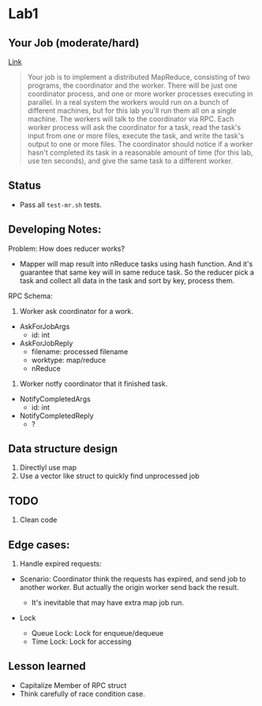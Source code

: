 # Lab1

## Your Job (moderate/hard)
[Link](https://pdos.csail.mit.edu/6.824/labs/lab-mr.html)
> Your job is to implement a distributed MapReduce, consisting of two programs, the coordinator and the worker. There will be just one coordinator process, and one or more worker processes executing in parallel. In a real system the workers would run on a bunch of different machines, but for this lab you'll run them all on a single machine. The workers will talk to the coordinator via RPC. Each worker process will ask the coordinator for a task, read the task's input from one or more files, execute the task, and write the task's output to one or more files. The coordinator should notice if a worker hasn't completed its task in a reasonable amount of time (for this lab, use ten seconds), and give the same task to a different worker.

## Status
- Pass all `test-mr.sh` tests.

## Developing Notes:
Problem: How does reducer works? 
- Mapper will map result into nReduce tasks using hash function. And it's guarantee that same key will in same reduce task. So the reducer pick a task and collect all data in the task and sort by key, process them.


RPC Schema: 
1. Worker ask coordinator for a work.
- AskForJobArgs
  - id: int
- AskForJobReply
  - filename: processed filename
  - worktype: map/reduce
  - nReduce
1. Worker notfy coordinator that it finished task.
- NotifyCompletedArgs
  - id: int
- NotifyCompletedReply
  - ?

## Data structure design
1. Directlyl use map
2. Use a vector like struct to quickly find unprocessed job

## TODO
1. Clean code

## Edge cases:

1. Handle expired requests:
- Scenario: Coordinator think the requests has expired, and send job to another worker. But actually the origin worker send back the result.
  - It's inevitable that may have extra map job run.

- Lock
  - Queue Lock: Lock for enqueue/dequeue
  - Time Lock: Lock for accessing 

## Lesson learned
- Capitalize Member of RPC struct
- Think carefully of race condition case.
